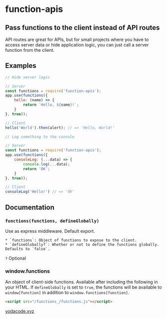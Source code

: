 # function-apis
Pass functions to the client instead of API routes
--------------------
API routes are great for APIs, but for small projects where you have to access server data or hide application logic, you can just call a server function from the client.

## Examples
```js
// Hide server logic

// Server
const functions = require('function-apis');
app.use(functions({
    hello: (name) => {
        return `Hello, ${name}!`;
    }
}, true));

// Client
hello('World').then(alert); // => 'Hello, World!'
```

```js
// Log something to the console

// Server
const functions = require('function-apis');
app.use(functions({
    consoleLog: (...data) => {
        console.log(...data);
        return 'OK';
    }
}, true));

// Client
consoleLog('Hello!') // => 'OK'
```

## Documentation
### `functions(functions, defineGlobally)`
Use as express middleware. Default export.

    * `functions`: Object of functions to expose to the client.
    * `defineGlobally?`: Whether or not to define the functions globally. Defaults to `false`.

`?` Optional

### window.functions
An object of client-side functions. Available after including the following in your HTML. If `defineGlobally` is set to `true`, the functions will be available to `window[function]` in addition to `window.functions[function]`.
```html
<script src="/functions_/functions.js"></script>
```

[yodacode.xyz](https://yodacode.xyz)